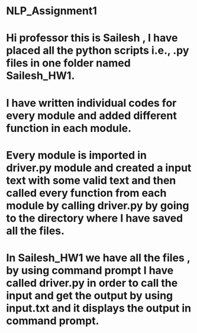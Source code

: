 # NLP_Assignment1
# Hi professor this is Sailesh , I  have placed all the python scripts i.e., .py files in one folder named Sailesh_HW1. 
# I have written individual codes  for every module and added different function in each module. 
# Every module is imported in driver.py module and created a input text with some valid text and then called every function from each module by calling driver.py by going to the directory where I have saved all the files.
# In Sailesh_HW1 we have all the files , by using command prompt I have called driver.py in order to call the input and get the output by using input.txt and it displays the output in command prompt.
